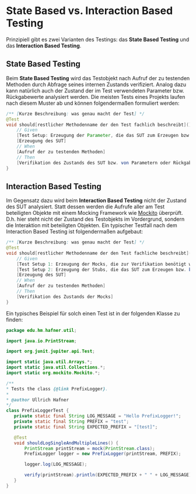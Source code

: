 # State Based vs. Interaction Based Testing

Prinzipiell gibt es zwei Varianten des Testings: das **State Based Testing** und das **Interaction Based Testing**.

## State Based Testing

Beim **State Based Testing** wird das Testobjekt nach Aufruf der zu 
testenden Methoden durch Abfrage seines internen Zustands verifiziert. Analog dazu kann natürlich auch der Zustand 
der im Test verwendeten Parameter bzw. Rückgabewerte analysiert werden. Die meisten Tests eines Projekts 
laufen nach diesem Muster ab und können folgendermaßen formuliert werden:

```java
/** [Kurze Beschreibung: was genau macht der Test] */
@Test
void should[restlicher Methodenname der den Test fachlich beschreibt]() {
    // Given
    [Test Setup: Erzeugung der Parameter, die das SUT zum Erzeugen bzw. beim Aufruf benötigt]
    [Erzeugung des SUT]
    // When
    [Aufruf der zu testenden Methoden]
    // Then
    [Verifikation des Zustands des SUT bzw. von Parametern oder Rückgabewerten mittels AssertJ]
}
```


## Interaction Based Testing

Im Gegensatz dazu wird beim **Interaction Based Testing** nicht der Zustand des SUT analysiert. Statt dessen werden die 
Aufrufe aller am Test beteiligten Objekte mit einem Mocking Framework wie [Mockito](https://site.mockito.org) überprüft.
D.h. hier steht nicht der Zustand des Testobjekts im Vordergrund, sondern die Interaktion mit beteiligten Objekten. Ein
typischer Testfall nach dem Interaction Based Testing ist folgendermaßen aufgebaut:

```java
/** [Kurze Beschreibung: was genau macht der Test] */
@Test
void should[restlicher Methodenname der den Test fachliche beschreibt]() {
    // Given
    [Test Setup 1: Erzeugung der Mocks, die zur Verifikation benötigt werden]
    [Test Setup 2: Erzeugung der Stubs, die das SUT zum Erzeugen bzw. beim Aufruf benötigt]
    [Erzeugung des SUT]
    // When
    [Aufruf der zu testenden Methoden]
    // Then
    [Verifikation des Zustands der Mocks]
}
```

Ein typisches Beispiel für solch einen Test ist in der folgenden Klasse zu finden:

 ```java
package edu.hm.hafner.util;

import java.io.PrintStream;

import org.junit.jupiter.api.Test;

import static java.util.Arrays.*;
import static java.util.Collections.*;
import static org.mockito.Mockito.*;

/**
 * Tests the class {@link PrefixLogger}.
 *
 * @author Ullrich Hafner
 */
class PrefixLoggerTest {
    private static final String LOG_MESSAGE = "Hello PrefixLogger!";
    private static final String PREFIX = "test";
    private static final String EXPECTED_PREFIX = "[test]";

    @Test
    void shouldLogSingleAndMultipleLines() {
        PrintStream printStream = mock(PrintStream.class);
        PrefixLogger logger = new PrefixLogger(printStream, PREFIX);

        logger.log(LOG_MESSAGE);

        verify(printStream).println(EXPECTED_PREFIX + " " + LOG_MESSAGE);
    }
}
```
